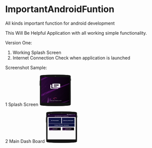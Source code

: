 # ImportantAndroidFuntion
All kinds important function for android development

This Will Be Helpful Application with all working simple functionality. 

Version One: 

1. Working Splash Screen
2. Internet Connection Check when application is launched 

Screenshot Sample:


1 Splash Screen
<img src="https://github.com/oliah/ImportantAndroidFuntion/blob/master/Splash.png" width="100" height="100"/>



2 Main Dash Board
<img src="https://github.com/oliah/ImportantAndroidFuntion/blob/master/MainActivity.png" width="100" height="100"/>



